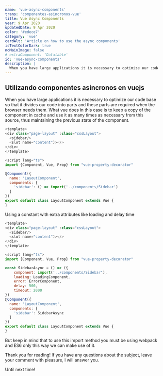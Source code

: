 ```yaml
---
name: 'vue-async-components'
trans: 'componentes-asincronos-vue'
title: Vue Async Components
year: 9 Apr 2020
updatedDate: 9 Apr 2020
color: '#edece7'
category: 'vue'
cardAlt: 'Article on how to use the async components'
isTextColorDark: true
noMainImage: false
# extraComponent: 'Datatable'
id: 'vue-async-components'
description: |
  When you have large applications it is necessary to optimize our code base so that it divides our code into parts and these parts are required when the browser needs them.
---
```


## Utilizando componentes asíncronos en vuejs

When you have large applications it is necessary to optimize our code base so that it divides our code into parts and these parts are required when the browser needs them. 
What vue does in this case is to keep a copy of the component in cache and use it as many times as necessary from this source, thus maintaining the previous state of the component.

```javascript
<template>
<div class="page-layout" :class="cssLayout">
  <sidebar/>
  <slot name="content")></>
</div>
</template>

<script lang="ts">
import {Component, Vue, Prop} from "vue-property-decorator"

@Component({
  name: 'LayoutComponent',
  components: {
    'sidebar': () => import('../components/Sidebar')
  }
})
export default class LayoutComponent extends Vue {
}

```
Using a constant with extra attributes like loading and delay time

```javascript
<template>
<div class="page-layout" :class="cssLayout">
  <sidebar/>
  <slot name="content")></>
</div>
</template>

<script lang="ts">
import {Component, Vue, Prop} from "vue-property-decorator"

const SidebarAsync = () => ({
    component: import('../components/Sidebar'),
    loading: LoadingComponent,
    error: ErrorComponent,
    delay: 500,
    timeout: 2000
})
@Component({
  name: 'LayoutComponent',
  components: {
    'sidebar': SidebarAsync
  }
})
export default class LayoutComponent extends Vue {
}

```

But keep in mind that to use this import method you must be using webpack and ES6 only this way we can make use of it.

Thank you for reading! If you have any questions about the subject, leave your comment with pleasure, I will answer you.

Until next time!